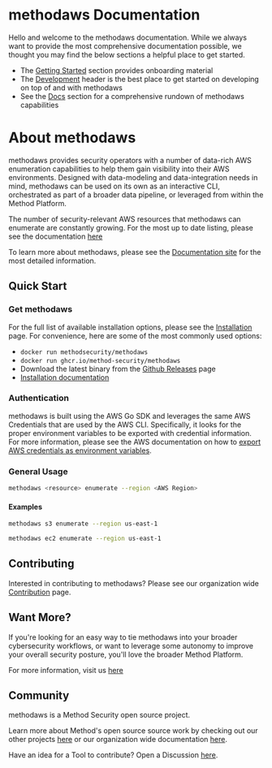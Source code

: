 # methodaws Documentation

Hello and welcome to the methodaws documentation. While we always want to provide the most comprehensive documentation possible, we thought you may find the below sections a helpful place to get started.

- The [Getting Started](./getting-started/basic-usage.md) section provides onboarding material
- The [Development](./development/setup.md) header is the best place to get started on developing on top of and with methodaws
- See the [Docs](./docs/index.md) section for a comprehensive rundown of methodaws capabilities

# About methodaws

methodaws provides security operators with a number of data-rich AWS enumeration capabilities to help them gain visibility into their AWS environments. Designed with data-modeling and data-integration needs in mind, methodaws can be used on its own as an interactive CLI, orchestrated as part of a broader data pipeline, or leveraged from within the Method Platform.

The number of security-relevant AWS resources that methodaws can enumerate are constantly growing. For the most up to date listing, please see the documentation [here](./docs/index.md)

To learn more about methodaws, please see the [Documentation site](https://method-security.github.io/methodaws/) for the most detailed information.

## Quick Start

### Get methodaws

For the full list of available installation options, please see the [Installation](./getting-started/installation.md) page. For convenience, here are some of the most commonly used options:

- `docker run methodsecurity/methodaws`
- `docker run ghcr.io/method-security/methodaws`
- Download the latest binary from the [Github Releases](https://github.com/Method-Security/methodaws/releases/latest) page
- [Installation documentation](./getting-started/installation.md)

### Authentication

methodaws is built using the AWS Go SDK and leverages the same AWS Credentials that are used by the AWS CLI. Specifically, it looks for the proper environment variables to be exported with credential information. For more information, please see the AWS documentation on how to [export AWS credentials as environment variables](https://docs.aws.amazon.com/cli/v1/userguide/cli-configure-envvars.html).

### General Usage

```bash
methodaws <resource> enumerate --region <AWS Region>
```

#### Examples

```bash
methodaws s3 enumerate --region us-east-1
```

```bash
methodaws ec2 enumerate --region us-east-1
```

## Contributing

Interested in contributing to methodaws? Please see our organization wide [Contribution](https://method-security.github.io/community/contribute/discussions.html) page.

## Want More?

If you're looking for an easy way to tie methodaws into your broader cybersecurity workflows, or want to leverage some autonomy to improve your overall security posture, you'll love the broader Method Platform.

For more information, visit us [here](https://method.security)

## Community

methodaws is a Method Security open source project.

Learn more about Method's open source source work by checking out our other projects [here](https://github.com/Method-Security) or our organization wide documentation [here](https://method-security.github.io).

Have an idea for a Tool to contribute? Open a Discussion [here](https://github.com/Method-Security/Method-Security.github.io/discussions).

